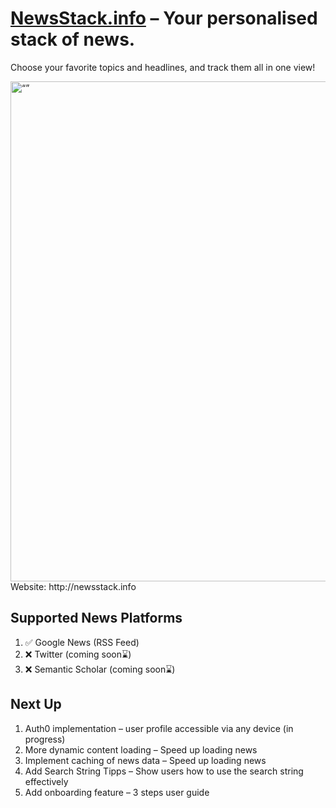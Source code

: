 # [NewsStack.info](http://newsstack.info) – Your personalised stack of news.



Choose your favorite topics and headlines, and track them all in one view!


<img src="https://user-images.githubusercontent.com/62531877/235277479-5f252622-a77c-40f6-9f64-7a0e138dd3bb.png" alt= “” width="800px">
Website: http://newsstack.info

## Supported News Platforms

1. ✅ Google News (RSS Feed)
2. ❌ Twitter (coming soon⌛️)
3. ❌ Semantic Scholar (coming soon⌛️)

## Next Up

1. Auth0 implementation – user profile accessible via any device (in progress)
2. More dynamic content loading – Speed up loading news
3. Implement caching of news data – Speed up loading news 
4. Add Search String Tipps – Show users how to use the search string effectively 
5. Add onboarding feature – 3 steps user guide
